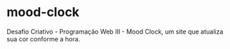 # mood-clock
Desafio Criativo - Programação Web III - Mood Clock, um site que atualiza sua cor conforme a hora.
